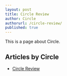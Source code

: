 ```yaml
---
layout: post
title: Circle Review
author: Circle
authorurl: /circle-review/
published: true
---
```


This is a page about Circle.

## Articles by Circle
<ul>
<li><a href="/circle-review/">Circle Review</a></li>
</ul>